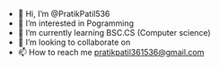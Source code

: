 - 👋 Hi, I’m @PratikPatil536
- 👀 I’m interested in Pogramming 
- 🌱 I’m currently learning BSC.CS (Computer science)
- 💞️ I’m looking to collaborate on 
- 📫 How to reach me pratikpatil361536@gmail.com

<!---
PratikPatil536/PratikPatil536 is a ✨ special ✨ repository because its `README.md` (this file) appears on your GitHub profile.
You can click the Preview link to take a look at your changes.
--->
